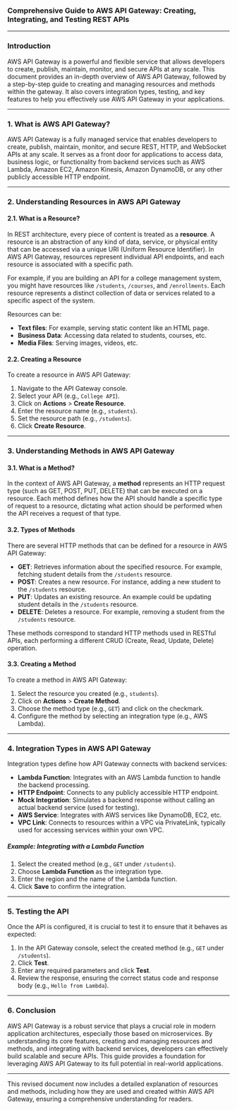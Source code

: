
### **Comprehensive Guide to AWS API Gateway: Creating, Integrating, and Testing REST APIs**

---

### Introduction

AWS API Gateway is a powerful and flexible service that allows developers to create, publish, maintain, monitor, and secure APIs at any scale. This document provides an in-depth overview of AWS API Gateway, followed by a step-by-step guide to creating and managing resources and methods within the gateway. It also covers integration types, testing, and key features to help you effectively use AWS API Gateway in your applications.

---

### 1. What is AWS API Gateway?

AWS API Gateway is a fully managed service that enables developers to create, publish, maintain, monitor, and secure REST, HTTP, and WebSocket APIs at any scale. It serves as a front door for applications to access data, business logic, or functionality from backend services such as AWS Lambda, Amazon EC2, Amazon Kinesis, Amazon DynamoDB, or any other publicly accessible HTTP endpoint.

---

### 2. Understanding Resources in AWS API Gateway

#### 2.1. What is a Resource?

In REST architecture, every piece of content is treated as a **resource**. A resource is an abstraction of any kind of data, service, or physical entity that can be accessed via a unique URI (Uniform Resource Identifier). In AWS API Gateway, resources represent individual API endpoints, and each resource is associated with a specific path.

For example, if you are building an API for a college management system, you might have resources like `/students`, `/courses`, and `/enrollments`. Each resource represents a distinct collection of data or services related to a specific aspect of the system.

Resources can be:

- **Text files**: For example, serving static content like an HTML page.
- **Business Data**: Accessing data related to students, courses, etc.
- **Media Files**: Serving images, videos, etc.

#### 2.2. Creating a Resource

To create a resource in AWS API Gateway:

1. Navigate to the API Gateway console.
2. Select your API (e.g., `College API`).
3. Click on **Actions** > **Create Resource**.
4. Enter the resource name (e.g., `students`).
5. Set the resource path (e.g., `/students`).
6. Click **Create Resource**.

---

### 3. Understanding Methods in AWS API Gateway

#### 3.1. What is a Method?

In the context of AWS API Gateway, a **method** represents an HTTP request type (such as GET, POST, PUT, DELETE) that can be executed on a resource. Each method defines how the API should handle a specific type of request to a resource, dictating what action should be performed when the API receives a request of that type.

#### 3.2. Types of Methods

There are several HTTP methods that can be defined for a resource in AWS API Gateway:

- **GET**: Retrieves information about the specified resource. For example, fetching student details from the `/students` resource.
- **POST**: Creates a new resource. For instance, adding a new student to the `/students` resource.
- **PUT**: Updates an existing resource. An example could be updating student details in the `/students` resource.
- **DELETE**: Deletes a resource. For example, removing a student from the `/students` resource.

These methods correspond to standard HTTP methods used in RESTful APIs, each performing a different CRUD (Create, Read, Update, Delete) operation.

#### 3.3. Creating a Method

To create a method in AWS API Gateway:

1. Select the resource you created (e.g., `students`).
2. Click on **Actions** > **Create Method**.
3. Choose the method type (e.g., `GET`) and click on the checkmark.
4. Configure the method by selecting an integration type (e.g., AWS Lambda).

---

### 4. Integration Types in AWS API Gateway

Integration types define how API Gateway connects with backend services:

- **Lambda Function**: Integrates with an AWS Lambda function to handle the backend processing.
- **HTTP Endpoint**: Connects to any publicly accessible HTTP endpoint.
- **Mock Integration**: Simulates a backend response without calling an actual backend service (used for testing).
- **AWS Service**: Integrates with AWS services like DynamoDB, EC2, etc.
- **VPC Link**: Connects to resources within a VPC via PrivateLink, typically used for accessing services within your own VPC.

##### Example: Integrating with a Lambda Function

1. Select the created method (e.g., `GET` under `/students`).
2. Choose **Lambda Function** as the integration type.
3. Enter the region and the name of the Lambda function.
4. Click **Save** to confirm the integration.

---

### 5. Testing the API

Once the API is configured, it is crucial to test it to ensure that it behaves as expected:

1. In the API Gateway console, select the created method (e.g., `GET` under `/students`).
2. Click **Test**.
3. Enter any required parameters and click **Test**.
4. Review the response, ensuring the correct status code and response body (e.g., `Hello from Lambda`).

---

### 6. Conclusion

AWS API Gateway is a robust service that plays a crucial role in modern application architectures, especially those based on microservices. By understanding its core features, creating and managing resources and methods, and integrating with backend services, developers can effectively build scalable and secure APIs. This guide provides a foundation for leveraging AWS API Gateway to its full potential in real-world applications.

---

This revised document now includes a detailed explanation of resources and methods, including how they are used and created within AWS API Gateway, ensuring a comprehensive understanding for readers.
